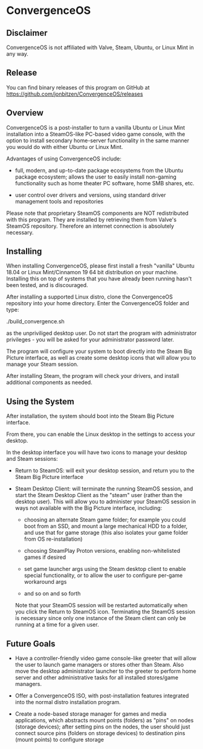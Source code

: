 # ConvergenceOS

## Disclaimer

ConvergenceOS is not affiliated with Valve, Steam, Ubuntu, or Linux Mint in any way. 

## Release

You can find binary releases of this program on GitHub at https://github.com/jonbitzen/ConvergenceOS/releases

## Overview

ConvergenceOS is a post-installer to turn a vanilla Ubuntu or Linux Mint installation into a SteamOS-like PC-based video game console, with the option to install secondary home-server functionality in the same manner you would do with either Ubuntu or Linux Mint.

Advantages of using ConvergenceOS include:

 - full, modern, and up-to-date package ecosystems from the Ubuntu package ecosystem; allows the user to easily install non-gaming functionality such as home theater PC software, home SMB shares, etc.

 - user control over drivers and versions, using standard driver management  tools and repositories

Please note that proprietary SteamOS components are NOT redistributed with this program.  They are installed by retrieving them from Valve's SteamOS repository.  Therefore an internet connection is absolutely necessary.

## Installing

When installing ConvergenceOS, please first install a fresh "vanilla" Ubuntu 18.04 or Linux Mint/Cinnamon 19 64 bit distribution on your machine.  Installing this on top of systems that you have already been running hasn't been tested, and is discouraged.

After installing a supported Linux distro, clone the ConvergenceOS repository into your home directory.  Enter the ConvergenceOS folder and type:

./build_convergence.sh

as the unpriviliged desktop user.  Do not start the program with administrator privileges - you will be asked for your administrator password later.

The program will configure your system to boot directly into the Steam Big Picture interface, as well as create some desktop icons that will allow you to manage your Steam session.

After installing Steam, the program will check your drivers, and install additional components as needed.

## Using the System

After installation, the system should boot into the Steam Big Picture interface.

From there, you can enable the Linux desktop in the settings to access your desktop.

In the desktop interface you will have two icons to manage your desktop and Steam sessions:

 * Return to SteamOS:  will exit your desktop session, and return you to the Steam Big Picture interface	

 * Steam Desktop Client:  will terminate the running SteamOS session, and start the Steam Desktop Client as the "steam" user (rather than the desktop user).  This will allow you to administer your SteamOS session in ways not available with the Big Picture interface, including:

	* choosing an alternate Steam game folder; for example you could boot from an SSD, and mount a large mechanical HDD to a folder, and use that for game storage (this also isolates your game folder from OS re-installation)

	* choosing SteamPlay Proton versions, enabling non-whitelisted games if desired

	* set game launcher args using the Steam desktop client to enable special functionality, or to allow the user to configure per-game workaround args

	* and so on and so forth

   Note that your SteamOS session will be restarted automatically when you click the Return to SteamOS icon.  Terminating the SteamOS session is necessary since only one instance of the Steam client can only be running at a time for a given user.
   

## Future Goals

 * Have a controller-friendly video game console-like greeter that will allow the user to launch game managers or stores other than Steam.  Also move the desktop administrator launcher to the greeter to perform home server and other   administrative tasks for all installed stores/game managers.

 * Offer a ConvergenceOS ISO, with post-installation features integrated into the normal distro installation program.
 
 * Create a node-based storage manager for games and media applications, which abstracts mount points (folders) as "pins" on nodes (storage devices); after setting pins on the nodes, the user should just connect source pins (folders on storage devices) to destination pins (mount points) to configure storage




